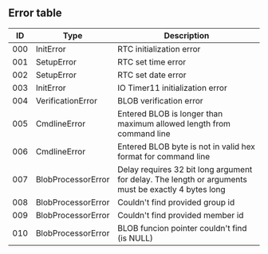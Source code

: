 Error table
-----------

|  ID  |     Type           |         Description                                                                                 |
|:----:|--------------------|-----------------------------------------------------------------------------------------------------|
|  000 | InitError          | RTC initialization error                                                                            |
|  001 | SetupError         | RTC set time error                                                                                  |
|  002 | SetupError         | RTC set date error                                                                                  |
|  003 | InitError          | IO Timer11 initialization error                                                                     |
|  004 | VerificationError  | BLOB verification error                                                                             |
|  005 | CmdlineError       | Entered BLOB is longer than maximum allowed length from command line                                |
|  006 | CmdlineError       | Entered BLOB byte is not in valid hex format for command line                                       |
|  007 | BlobProcessorError | Delay requires 32 bit long argument for delay. The length or arguments must be exactly 4 bytes long |
|  008 | BlobProcessorError | Couldn't find provided group id                                                                     |
|  009 | BlobProcessorError | Couldn't find provided member id                                                                    |
|  010 | BlobProcessorError | BLOB funcion pointer couldn't find (is NULL)                                                        |
